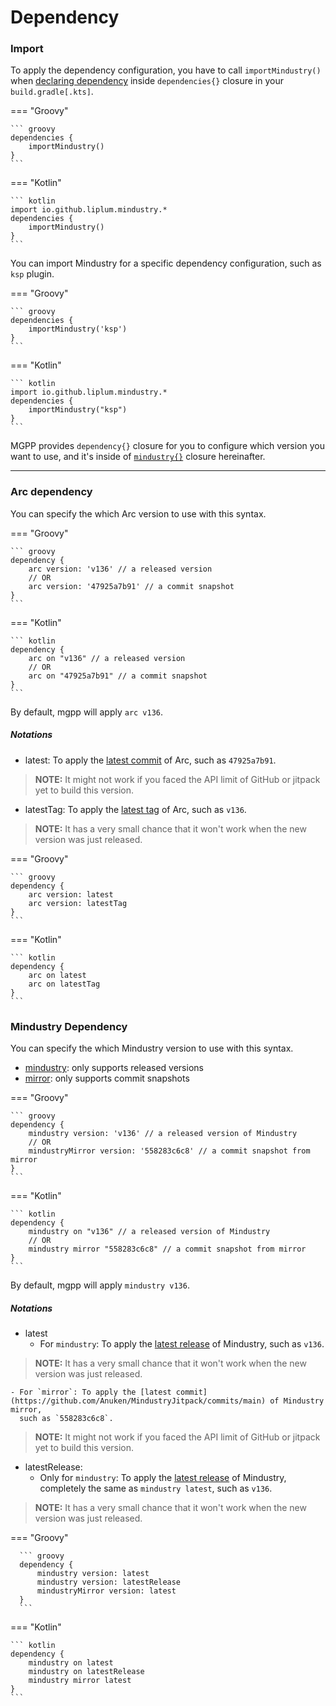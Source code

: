 # Dependency

### Import

To apply the dependency configuration,
you have to call `importMindustry()` when [declaring dependency](https://docs.gradle.org/current/userguide/declaring_dependencies.html)
inside `dependencies{}` closure in your `build.gradle[.kts]`.

=== "Groovy"

    ``` groovy
    dependencies {
        importMindustry()
    }
    ```

=== "Kotlin"

    ``` kotlin
    import io.github.liplum.mindustry.*
    dependencies {
        importMindustry()
    }
    ```

You can import Mindustry for a specific dependency configuration, such as `ksp` plugin.

=== "Groovy"

    ``` groovy
    dependencies {
        importMindustry('ksp')
    }
    ```

=== "Kotlin"

    ``` kotlin
    import io.github.liplum.mindustry.*
    dependencies {
        importMindustry("ksp")
    }
    ```

MGPP provides `dependency{}` closure for you to configure which version you want to use,
and it's inside of [`mindustry{}`](overview.md) closure hereinafter.

___

### Arc dependency

You can specify the which Arc version to use with this syntax.

=== "Groovy"

    ``` groovy
    dependency {
        arc version: 'v136' // a released version
        // OR
        arc version: '47925a7b91' // a commit snapshot
    }
    ```

=== "Kotlin"

    ``` kotlin
    dependency {
        arc on "v136" // a released version
        // OR
        arc on "47925a7b91" // a commit snapshot
    }
    ```

By default, mgpp will apply `arc v136`.

##### Notations

- latest: To apply the [latest commit](https://github.com/Anuken/Arc/commits/master) of Arc,
  such as `47925a7b91`.
> **NOTE:** It might not work if you faced the API limit of GitHub or jitpack yet to build this version.
- latestTag: To apply the [latest tag](https://github.com/Anuken/Arc/tags) of Arc, such as `v136`.
> **NOTE:** It has a very small chance that it won't work when the new version was just released.

=== "Groovy"

    ``` groovy
    dependency {
        arc version: latest
        arc version: latestTag
    }
    ```

=== "Kotlin"

    ``` kotlin
    dependency {
        arc on latest
        arc on latestTag
    }
    ```

### Mindustry Dependency

You can specify the which Mindustry version to use with this syntax.

- [mindustry](https://jitpack.io/#anuken/mindustry): only supports released versions
- [mirror](https://jitpack.io/#anuken/mindustryJitpack): only supports commit snapshots

=== "Groovy"

    ``` groovy
    dependency {
        mindustry version: 'v136' // a released version of Mindustry
        // OR
        mindustryMirror version: '558283c6c8' // a commit snapshot from mirror
    }
    ```

=== "Kotlin"

    ``` kotlin
    dependency {
        mindustry on "v136" // a released version of Mindustry
        // OR
        mindustry mirror "558283c6c8" // a commit snapshot from mirror
    }
    ```

By default, mgpp will apply `mindustry v136`.

##### Notations

- latest
    - For `mindustry`: To apply the [latest release](https://github.com/Anuken/Mindustry/releases) of Mindustry,
      such as `v136`.
> **NOTE:** It has a very small chance that it won't work when the new version was just released.

    - For `mirror`: To apply the [latest commit](https://github.com/Anuken/MindustryJitpack/commits/main) of Mindustry mirror,
      such as `558283c6c8`.
> **NOTE:** It might not work if you faced the API limit of GitHub or jitpack yet to build this version.

- latestRelease:
    - Only for `mindustry`: To apply the [latest release](https://github.com/Anuken/Mindustry/releases) of Mindustry,
      completely the same as `mindustry latest`, such as `v136`.
> **NOTE:** It has a very small chance that it won't work when the new version was just released.

=== "Groovy"

      ``` groovy
      dependency {
          mindustry version: latest
          mindustry version: latestRelease
          mindustryMirror version: latest
      }
      ```

=== "Kotlin"

    ``` kotlin
    dependency {
        mindustry on latest
        mindustry on latestRelease
        mindustry mirror latest
    }
    ```

